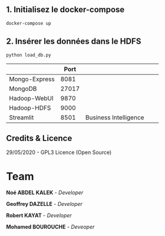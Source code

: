 ## 1. Initialisez le docker-compose 
`docker-compose up`

## 2. Insérer les données dans le HDFS
`python load_db.py`

|               | Port  |                       |   |   |
|---------------|-------|-----------------------|---|---|
| Mongo-Express | 8081  |                       |   |   |
| MongoDB       | 27017 |                       |   |   |
| Hadoop-WebUI  | 9870  |                       |   |   |
| Hadoop-HDFS   | 9000  |                       |   |   |
| Streamlit     | 8501  | Business Intelligence |   |   |

## Credits & Licence
29/05/2020 - GPL3 Licence (Open Source)

# Team

**Noé ABDEL KALEK**  - *Developer*

**Geoffrey DAZELLE**  - *Developer*

**Robert KAYAT**  - *Developer*    

**Mohamed BOUROUCHE** - *Deveoper*